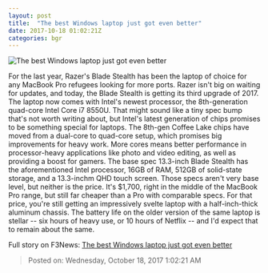 ```yaml
---
layout: post
title:  "The best Windows laptop just got even better"
date: 2017-10-18 01:02:21Z
categories: bgr
---
```


![The best Windows laptop just got even better](https://boygeniusreport.files.wordpress.com/2017/10/unnamed-file.jpg?quality=98&strip=all)

For the last year, Razer's Blade Stealth has been the laptop of choice for any MacBook Pro refugees looking for more ports. Razer isn't big on waiting for updates, and today, the Blade Stealth is getting its third upgrade of 2017. The laptop now comes with Intel's newest processor, the 8th-generation quad-core Intel Core i7 8550U. That might sound like a tiny spec bump that's not worth writing about, but Intel's latest generation of chips promises to be something special for laptops. The 8th-gen Coffee Lake chips have moved from a dual-core to quad-core setup, which promises big improvements for heavy work. More cores means better performance in processor-heavy applications like photo and video editing, as well as providing a boost for gamers. The base spec 13.3-inch Blade Stealth has the aforementioned Intel processor, 16GB of RAM, 512GB of solid-state storage, and a 13.3-inchm QHD touch screen. Those specs aren't very base level, but neither is the price. It's $1,700, right in the middle of the MacBook Pro range, but still far cheaper than a Pro with comparable specs. For that price, you're still getting an impressively svelte laptop with a half-inch-thick aluminum chassis. The battery life on the older version of the same laptop is stellar -- six hours of heavy use, or 10 hours of Netflix -- and I'd expect that to remain about the same.


Full story on F3News: [The best Windows laptop just got even better](http://www.f3nws.com/n/TZceKG)

> Posted on: Wednesday, October 18, 2017 1:02:21 AM

